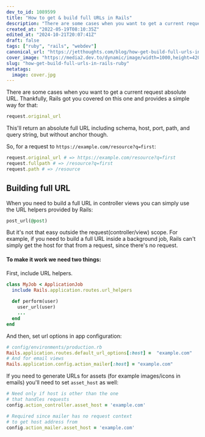 ```yaml
---
dev_to_id: 1089599
title: "How to get & build full URLs in Rails"
description: "There are some cases when you want to get a current request absolute URL. Thankfully, Rails got you..."
created_at: "2022-05-19T08:10:35Z"
edited_at: "2024-10-21T20:07:41Z"
draft: false
tags: ["ruby", "rails", "webdev"]
canonical_url: "https://jetthoughts.com/blog/how-get-build-full-urls-in-rails-ruby/"
cover_image: "https://media2.dev.to/dynamic/image/width=1000,height=420,fit=cover,gravity=auto,format=auto/https%3A%2F%2Fmedia.dev.to%2Fcdn-cgi%2Fimage%2Fwidth%3D1000%2Cheight%3D420%2Cfit%3Dcover%2Cgravity%3Dauto%2Cformat%3Dauto%2Fhttps%253A%252F%252Fdev-to-uploads.s3.amazonaws.com%252Fuploads%252Farticles%252Fp6h92y04u9tw8zreu37m.jpg"
slug: "how-get-build-full-urls-in-rails-ruby"
metatags:
  image: cover.jpg
---
```

There are some cases when you want to get a current request absolute URL. Thankfully, Rails got you covered on this one and provides a simple way for that: 
```ruby
request.original_url
```
This'll return an absolute full URL including schema, host, port, path, and query string, but without anchor though.

So, for a request to `https://example.com/resource?q=first`:

```ruby
request.original_url # => https://example.com/resource?q=first
request.fullpath # => /resource?q=first
request.path # => /resource
```

## Building full URL
When you need to build a full URL in controller views you can simply use the URL helpers provided by Rails:
```ruby
post_url(@post)
```

But it's not that easy outside the request(controller/view) scope. For example, if you need to build a full URL inside a background job, Rails can't simply get the host for that from a request, since there's no request.

#### To make it work we need two things:

First, include URL helpers.
```ruby
class MyJob < ApplicationJob
  include Rails.application.routes.url_helpers
  
  def perform(user)
    user_url(user)
    ...
  end
end
```
And then, set url options in app configuration:
```ruby
# config/environments/production.rb
Rails.application.routes.default_url_options[:host] =  "example.com"
# And for email views
Rails.application.config.action_mailer[:host] = "example.com"
```

If you need to generate URLs for assets (for example images/icons in emails) you'll need to set `asset_host` as well:
```ruby
# Need only if host is other than the one 
# that handles requests
config.action_controller.asset_host = 'example.com'

# Required since mailer has no request context 
# to get host address from
config.action_mailer.asset_host = 'example.com'
```
